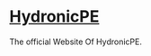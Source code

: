 # <a href="https://hydronicpe.github.io/HydronicPE">HydronicPE</a>
The official Website Of HydronicPE.
